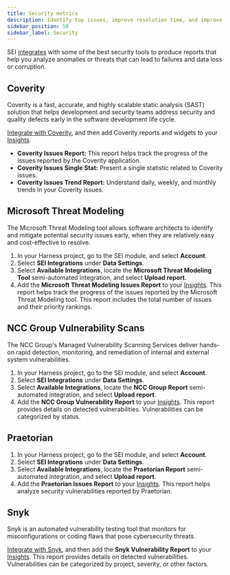 ```yaml
---
title: Security metrics
description: Identify top issues, improve resolution time, and improve your security posture.
sidebar_position: 50
sidebar_label: Security
---
```


SEI [integrates](/docs/category/integrations) with some of the best security tools to produce reports that help you analyze anomalies or threats that can lead to failures and data loss or corruption.


## Coverity

Coverity is a fast, accurate, and highly scalable static analysis (SAST) solution that helps development and security teams address security and quality defects early in the software development life cycle.

[Integrate with Coverity](/docs/software-engineering-insights/sei-integrations/other-integrations/sei-integration-coverity), and then add Coverity reports and widgets to your [Insights](/docs/category/sei-insights).

* **Coverity Issues Report:** This report helps track the progress of the issues reported by the Coverity application.
* **Coverity Issues Single Stat:** Present a single statistic related to Coverity issues.
* **Coverity Issues Trend Report:** Understand daily, weekly, and monthly trends in your Coverity issues.

## Microsoft Threat Modeling

The Microsoft Threat Modeling tool allows software architects to identify and mitigate potential security issues early, when they are relatively easy and cost-effective to resolve.

1. In your Harness project, go to the SEI module, and select **Account**.
2. Select **SEI Integrations** under **Data Settings**.
3. Select **Available Integrations**, locate the **Microsoft Threat Modeling Tool** semi-automated integration, and select **Upload report**.
4. Add the **Microsoft Threat Modeling Issues Report** to your [Insights](/docs/category/sei-insights). This report helps track the progress of the issues reported by the Microsoft Threat Modeling tool. This report includes the total number of issues and their priority rankings.

## NCC Group Vulnerability Scans

The NCC Group's Managed Vulnerability Scanning Services deliver hands-on rapid detection, monitoring, and remediation of internal and external system vulnerabilities.

1. In your Harness project, go to the SEI module, and select **Account**.
2. Select **SEI Integrations** under **Data Settings**.
3. Select **Available Integrations**, locate the **NCC Group Report** semi-automated integration, and select **Upload report**.
4. Add the **NCC Group Vulnerability Report** to your [Insights](/docs/category/sei-insights). This report provides details on detected vulnerabilities. Vulnerabilities can be categorized by status.

## Praetorian

1. In your Harness project, go to the SEI module, and select **Account**.
2. Select **SEI Integrations** under **Data Settings**.
3. Select **Available Integrations**, locate the **Praetorian Report** semi-automated integration, and select **Upload report**.
4. Add the **Praetorian Issues Report** to your [Insights](/docs/cateogory/sei-insights). This report helps analyze security vulnerabilities reported by Praetorian.

## Snyk

Snyk is an automated vulnerability testing tool that monitors for misconfigurations or coding flaws that pose cybersecurity threats.

[Integrate with Snyk](/docs/software-engineering-insights/sei-integrations/other-integrations/sei-integration-snyk), and then add the **Snyk Vulnerability Report** to your [Insights](/docs/cateogory/sei-insights). This report provides details on detected vulnerabilities. Vulnerabilities can be categorized by project, severity, or other factors.
